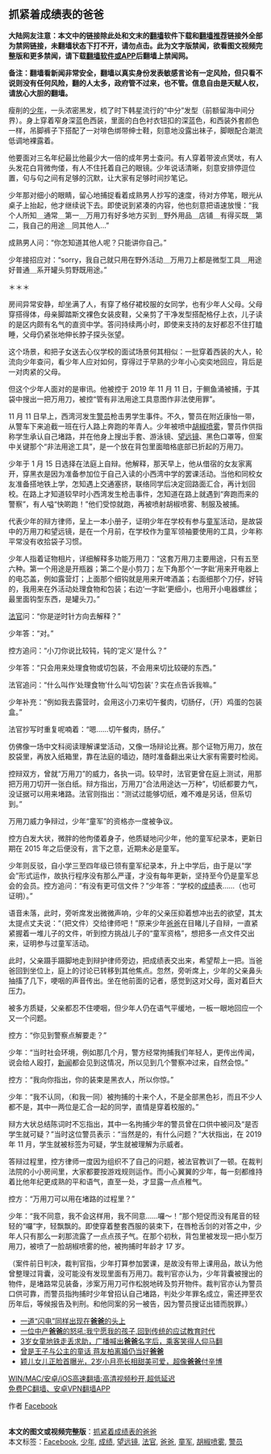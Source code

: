  <h2>抓紧着成绩表的爸爸</h2> <p class="notice"><b>大陆网友注意：本文中的链接除此处和文末的<a href="https://github.com/bannedbook/fanqiang" >翻墙</a>软件下载和<a href="https://github.com/killgcd/justmysocks/blob/master/README.md">翻墙推荐</a>链接外全部为禁网链接，未翻墙状态下打不开，请勿点击。此为文字版禁闻，欲看图文视频完整版和更多禁闻，请下载<a href="https://github.com/bannedbook/fanqiang">翻墙软件或APP</a>后翻墙上禁闻网。</p><p>备注：翻墙看新闻非常安全，翻墙以真实身份发表敏感言论有一定风险，但只看不说则没有任何风险，翻的人太多，政府管不过来，也不管。信息自由是天赋人权，请放心大胆的翻墙。</b></p>  <div class="entry">  <p>瘦削的<a href="https://www.bannedbook.org/bnews/tag/%E5%B0%91%E5%B9%B4/" class="st_tag internal_tag" rel="tag" title="标签 少年 下的日志">少年</a>，一头浓密黑发，梳了时下韩星流行的“中分”发型（前额留海中间分界）。身上穿着窄身深蓝色西装，里面的白色衬衣钮扣的深蓝色，和西装外套颜色一样，吊脚裤子下搭配了一对啡色绑带绅士鞋，刻意地没露出袜子，脚眼配合潮流低调地裸露着。</p> <p>他要面对三名年纪最比他最少大一倍的成年男士查问。有人穿着带波点煲呔，有人头发花白背微佝偻，有人不住托着自己的眼镜。少年说话清晰，刻意安排停逗位置，句与句之间有足够的沉默，让大家有足够时间抄笔记。</p> <p>少年那对细小的眼睛，留心地捕捉看着成熟男人抄写的速度，待对方停笔，眼光从桌子上抬起，他才继续说下去。即使说到紧凑的内容，他也刻意把语速放慢：“我个人所知＿通常＿第一＿万用刀有好多地方买到＿野外用品＿店铺＿有得买既＿第二，我自己的用途＿同其他人…”</p> <p>成熟男人问：“你怎知道其他人呢？只能讲你自己。”</p> <p>少年接招应对：“sorry，我自己就只用在野外活动＿万用刀上都是微型工具＿用途好普通＿系开罐头剪野既用途。”</p> <p>＊＊＊</p> <p>房间异常安静，却坐满了人，有穿了格仔裙校服的女同学，也有少年人父母。父母穿搭得体，母亲脚踏斯文裸色女装皮鞋，父亲剪了干净发型搭配格仔上衣，儿子读的是区内颇有名气的直资中学。答问持续两小时，即使来支持的友好都忍不住打瞌睡，父母仍紧张地伸长脖子探头张望。</p> <p>这个场景，和把子女送去心仪学校的面试场景何其相似：一批穿着西装的大人，轮流向少年查问，看少年人应对如何，穿得过于早熟的少年小心奕奕地回应，背后是一对肉紧的父母。</p> <p>但这个少年人面对的是审讯。他被控于 2019 年 11 月 11 日，于鲗鱼涌被捕，于其袋中搜出一把万用刀，被控“管有非法用途工具意图作非法使用罪”。</p>  <p>11 月 11 日早上，西湾河发生<a href="https://www.bannedbook.org/bnews/tag/%E8%AD%A6%E5%91%98/" class="st_tag internal_tag" rel="tag" title="标签 警员 下的日志">警员</a>枪击男学生事件。不久，警员在附近康怡一带，从警车下来追截一班在行人路上奔跑的年青人。少年被喷中<a href="https://www.bannedbook.org/bnews/tag/%E8%83%A1%E6%A4%92%E5%96%B7%E9%9B%BE/" class="st_tag internal_tag" rel="tag" title="标签 胡椒喷雾 下的日志">胡椒喷雾</a>，警员作供指称学生承认自己堵路，并在他身上搜出手套、游泳镜、<a href="https://www.bannedbook.org/bnews/tag/%E6%9C%9B%E8%BF%9C%E9%95%9C/" class="st_tag internal_tag" rel="tag" title="标签 望远镜 下的日志">望远镜</a>、黑色口罩等，但案中关键那个“非法用途工具”，是一个放在背包里面暗格底部已折起的万用刀。</p> <p>少年于 1 月 15 日选择在法庭上自辩。他解释，那天早上，他从借宿的女友家离开，穿黑衣是因为准备参加位于自己入读的小西湾中学的罢课活动。当他和同校女友准备搭地铁上学，怎知遇上交通塞挤，联络同学后决定回路面汇合，再计划回校。在路上才知道较早时小西湾发生枪击事件，怎知道在路上就遇到“奔跑而来的警察”，有人嗌“快啲跑！”他们受惊就跑，再被喷射胡椒喷雾、制服及被捕。</p> <p>代表少年的辩方律师，呈上一本小册子，证明少年在学校有参与<a href="https://www.bannedbook.org/bnews/tag/%E7%AB%A5%E5%86%9B/" class="st_tag internal_tag" rel="tag" title="标签 童军 下的日志">童军</a>活动，是故袋中的万用刀和望远镜，是在一个月前，在学校作为童军领袖要使用的工具，少年称平常没有收拾袋子习惯。</p> <p>少年人指着证物相片，详细解释多功能万用刀：“这套万用刀主要用途，只有五至六种。第一个用途是开瓶器；第二个是小剪刀；左下角那个‘一字鈚’用来开电器上的电芯盖，例如露营灯；上面那个细钩就是用来开啤酒盖；右面细那个刀仔，好钝的，我用来在外活动处理食物和包装；右边‘一字鈚’更细小，也用开小电器螺丝；最里面钩型东西，是罐头刀。”</p> <p><a href="https://www.bannedbook.org/bnews/tag/%E6%B3%95%E5%AE%98/" class="st_tag internal_tag" rel="tag" title="标签 法官 下的日志">法官</a>问：“你是逆时针方向去解释？”</p> <p>少年答：“对。”</p> <p>控方追问：“小刀你说比较钝，钝的‘定义’是什么？”</p> <p>少年答：“只会用来处理食物或切包装，不会用来切比较硬的东西。”</p> <p>法官追问：“什么叫作‘处理食物’什么叫‘切包装’？实在点告诉我嘛。”</p>  <p>少年补充：“例如我去露营时，会用这小刀来切午餐肉，切肠仔，（开）鸡蛋的包装盒。”</p> <p>法官抄写时重复呢喃着：“嗯……切午餐肉，肠仔。”</p> <p>仿佛像一场中文科阅读理解课堂活动，又像一场辩论比赛。那个证物万用刀，放在胶袋里，再放入纸箱里，靠在法庭的墙边，随时准备翻出来让大家有需要时检阅。</p> <p>控辩双方，曾就“万用刀”的威力，各执一词。较早时，法官更曾在庭上测试，用那把万用刀切开一张白纸。辩方指出，万用刀“合法用途达一万种”，切纸都要力气，没证据可以用来堵路。法官则指出：“测试过能够切纸，难不难是另话，但系切到。”</p> <p>万用刀威力争辩过，少年“童军”的资格亦一度被争议。</p> <p>控方白发大状，微胖的他佝偻着身子，他质疑地问少年，他的童军纪录本，更新日期在 2015 年之后便没有，言下之意，近期未必是童军。</p> <p>少年则反驳，自小学三至四年级已领有童军纪录本，升上中学后，由于是以“学会”形式运作，故执行程序没有那么严谨，才没有每年更新，坚持至今仍是童军总会的会员。控方追问：“有没有更可信文件？”少年答：“学校的<a href="https://www.bannedbook.org/bnews/tag/%E6%88%90%E7%BB%A9/" class="st_tag internal_tag" rel="tag" title="标签 成绩 下的日志">成绩</a>表……（也可证明）。”</p> <p>语音未落，此时，旁听席发出微微声响，少年的父亲压抑着想冲出去的欲望，其太太提点丈夫说：“（把文件）交给律师吧！”原来少年<a href="https://www.bannedbook.org/bnews/tag/%e7%88%b8%e7%88%b8/" class="st_tag internal_tag" rel="tag" title="标签 爸爸 下的日志">爸爸</a>在目睹儿子自辩，一直紧紧握着一堆儿子的文件，听到控方挑战儿子的“童军资格”，想把多一点文件交出来，证明参与过童军活动。</p> <p>此时，父亲蹑手蹑脚地走到辩护律师旁边，把成绩表交出来，希望帮上一把。当爸爸回到坐位上，庭上的讨论已转移到其他焦点。忽然，旁听席上，少年的父亲鼻头抽搐了几下，哽咽的声音传出。坐在他前面的记者，感觉到这对父母，面对着巨大压力。</p>  <p>被多方质疑，父亲都忍不住哽咽，但少年人仍在语气平缓地，一板一眼地回应一个又一个问题。</p> <p>控方：“你见到警察点解要走？”</p> <p>少年：“当时社会环境，例如那几个月，警方经常拘捕我们年轻人，更传出传闻，说会给人殴打，<span class='wp_keywordlink_affiliate'><a href="https://www.bannedbook.org/" title="新闻">新闻</a></span>都会见到这情况，所以见到几个警察冲过来，自然会惊。”</p> <p>控方：“我向你指出，你的装束是黑衣人，所以你惊。”</p> <p>少年：“我不认同，（和我一同）被拘捕的十来个人，不是全部黑色衫，而且不少人都不是，其中一两位是汇合一起的同学，直情是穿着校服的。”</p> <p>辩方大状总结陈词时不忘指出，其中一名拘捕少年的警员曾在口供中被问及“是否学生就可疑？”当时这位警员表示：“当然是的，有什么问题？”大状指出，在 2019 年 11 月，学生就被标签为可疑，学生就被理解为示威者。</p> <p>答辩过程里，控方律师一度因为组织不了自己的问题，被法官教训了一顿。在裁判法院的小小房间里，大家都要按游戏规则运作。而小心翼翼的少年，每一刻都维持着比他年纪更成熟的平和语气，直至一处，才显露一点点稚气。</p> <p>控方：“万用刀可以用在堵路的过程里？”</p> <p>少年：“我不同意，我不会这样用，我不同意……囉～！”那个短促而没有尾音的轻轻的“囉”字，轻飘飘的。即使穿着整套西服的装束下，在唇枪舌剑的对答之中，少年人只有那么一刹那流露了一点点孩子气。在那个初秋，背包里被发现一把小型万用刀，被喷了一脸胡椒喷雾的他，被拘捕时年龄才 17 岁。</p>  <p>（案件前日判决，裁判官指，少年打算参加罢课，是故没有带上课用品，故认为他曾整理过背囊，没可能没有发现里面有万用刀。裁判官亦认为，少年背囊被搜出的物件，是堵路常见装备，涉案万用刀可作松脱地砖及剪开物件。裁判官亦认为警员口供可靠，而警员指拘捕时少年曾招认自己堵路，判处少年罪名成立，需还押至农历年后，等候报告及判刑。和他同案的另一被告，因为警员搜证出错而脱罪。）</p> <ul class='op-related-articles' title='相关阅读'> <li><a href='https://www.bannedbook.org/bnews/comments/20210130/1477709.html' target='_blank'>一道“闪电”同样出现在<b>爸爸</b>的头上</a></li> <li><a href='https://www.bannedbook.org/bnews/lifebaike/20210128/1476466.html' target='_blank'>一位中产<b>爸爸</b>的怒吼:我宁愿我的孩子,回到传统的应试教育时代</a></li> <li><a href='https://www.bannedbook.org/bnews/lifebaike/20210128/1476463.html' target='_blank'>3岁女童地铁走丢求助，广播喊出<b>爸爸</b>名字后，乘客笑得人仰马翻</a></li> <li><a href='https://www.bannedbook.org/bnews/yule/20210127/1475717.html' target='_blank'>曾是王子与公主的童话 蒋友柏离婚仍当好<b>爸爸</b></a></li> <li><a href='https://www.bannedbook.org/bnews/yule/20210126/1474903.html' target='_blank'>颖儿女儿正脸首曝光，2岁小月亮长相甜美可爱，超像<b>爸爸</b>付辛博</a></li> </ul> <p class="texttj"> <a href="https://github.com/bannedbook/fanqiang/wiki/V2ray%E6%9C%BA%E5%9C%BA" target="_blank">WIN/MAC/安卓/iOS高速翻墙:高清视频秒开,超低延迟</a><br/> <a href="https://github.com/bannedbook/fanqiang/wiki/%E7%A6%81%E9%97%BB%E7%BD%91%E5%AE%89%E5%8D%93%E7%BF%BB%E5%A2%99%E6%96%B0%E9%97%BBAPP" target="_blank">免费PC翻墙、安卓VPN翻墙APP</a></p><p>作者 <a href="https://www.bannedbook.org/bnews/tag/facebook/" class="st_tag internal_tag" rel="tag" title="标签 Facebook 下的日志">Facebook</a><br />  </p><a name='sharetosocial'></a>       <div><b>本文的图文或视频完整版</b>：<a href='https://www.bannedbook.org/bnews/comments/20210201/1478726.html'>抓紧着成绩表的爸爸</a></div>  </div><!--END ENTRY--> <div class="postfooter"> <div>本文标签：<a href="https://www.bannedbook.org/bnews/tag/facebook/" rel="tag">Facebook</a>, <a href="https://www.bannedbook.org/bnews/tag/%E5%B0%91%E5%B9%B4/" rel="tag">少年</a>, <a href="https://www.bannedbook.org/bnews/tag/%E6%88%90%E7%BB%A9/" rel="tag">成绩</a>, <a href="https://www.bannedbook.org/bnews/tag/%E6%9C%9B%E8%BF%9C%E9%95%9C/" rel="tag">望远镜</a>, <a href="https://www.bannedbook.org/bnews/tag/%E6%B3%95%E5%AE%98/" rel="tag">法官</a>, <a href="https://www.bannedbook.org/bnews/tag/%e7%88%b8%e7%88%b8/" rel="tag">爸爸</a>, <a href="https://www.bannedbook.org/bnews/tag/%E7%AB%A5%E5%86%9B/" rel="tag">童军</a>, <a href="https://www.bannedbook.org/bnews/tag/%E8%83%A1%E6%A4%92%E5%96%B7%E9%9B%BE/" rel="tag">胡椒喷雾</a>, <a href="https://www.bannedbook.org/bnews/tag/%E8%AD%A6%E5%91%98/" rel="tag">警员</a></div>  </div><!--END POSTFOOTER--> 
